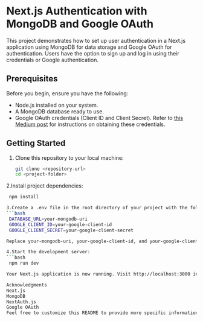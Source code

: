 # Next.js Authentication with MongoDB and Google OAuth

This project demonstrates how to set up user authentication in a Next.js application using MongoDB for data storage and Google OAuth for authentication. Users have the option to sign up and log in using their credentials or Google authentication.

## Prerequisites

Before you begin, ensure you have the following:

- Node.js installed on your system.
- A MongoDB database ready to use.
- Google OAuth credentials (Client ID and Client Secret). Refer to [this Medium post](link) for instructions on obtaining these credentials.

## Getting Started

1. Clone this repository to your local machine:

   ```bash
   git clone <repository-url>
   cd <project-folder>

   
2.Install project dependencies:
 ```bash
  npm install

3.Create a .env file in the root directory of your project with the following variables:
 ```bash
  DATABASE_URL=your-mongodb-uri
  GOOGLE_CLIENT_ID=your-google-client-id
  GOOGLE_CLIENT_SECRET=your-google-client-secret

Replace your-mongodb-uri, your-google-client-id, and your-google-client-secret with your MongoDB URI and Google OAuth credentials obtained from the Medium post mentioned above.

4.Start the development server:
 ```bash
  npm run dev

Your Next.js application is now running. Visit http://localhost:3000 in your browser to access it.

Acknowledgments
Next.js
MongoDB
NextAuth.js
Google OAuth
Feel free to customize this README to provide more specific information about your project and its features.
